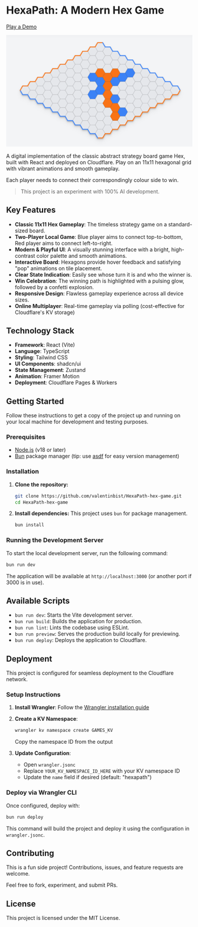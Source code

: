# HexaPath: A Modern Hex Game

[Play a Demo](https://hex.pixelchaos.blog/)

![HexaPath Screenshot](./assets/hex.png)

A digital implementation of the classic abstract strategy board game Hex, built with React and deployed on Cloudflare. Play on an 11x11 hexagonal grid with vibrant animations and smooth gameplay.

Each player needs to connect their correspondingly colour side to win.

> This project is an experiment with 100% AI development.

## Key Features

-   **Classic 11x11 Hex Gameplay**: The timeless strategy game on a standard-sized board.
-   **Two-Player Local Game**: Blue player aims to connect top-to-bottom, Red player aims to connect left-to-right.
-   **Modern & Playful UI**: A visually stunning interface with a bright, high-contrast color palette and smooth animations.
-   **Interactive Board**: Hexagons provide hover feedback and satisfying "pop" animations on tile placement.
-   **Clear State Indication**: Easily see whose turn it is and who the winner is.
-   **Win Celebration**: The winning path is highlighted with a pulsing glow, followed by a confetti explosion.
-   **Responsive Design**: Flawless gameplay experience across all device sizes.
-   **Online Multiplayer**: Real-time gameplay via polling (cost-effective for Cloudflare's KV storage)

## Technology Stack

-   **Framework**: React (Vite)
-   **Language**: TypeScript
-   **Styling**: Tailwind CSS
-   **UI Components**: shadcn/ui
-   **State Management**: Zustand
-   **Animation**: Framer Motion
-   **Deployment**: Cloudflare Pages & Workers

## Getting Started

Follow these instructions to get a copy of the project up and running on your local machine for development and testing purposes.

### Prerequisites

-   [Node.js](https://nodejs.org/) (v18 or later)
-   [Bun](https://bun.sh/) package manager (tip: use [asdf](https://asdf-vm.com/) for easy version management)

### Installation

1.  **Clone the repository:**
    ```sh
    git clone https://github.com/valentinbist/HexaPath-hex-game.git
    cd HexaPath-hex-game
    ```

2.  **Install dependencies:**
    This project uses `bun` for package management.
    ```sh
    bun install
    ```

### Running the Development Server

To start the local development server, run the following command:

```sh
bun run dev
```

The application will be available at `http://localhost:3000` (or another port if 3000 is in use).

## Available Scripts

-   `bun run dev`: Starts the Vite development server.
-   `bun run build`: Builds the application for production.
-   `bun run lint`: Lints the codebase using ESLint.
-   `bun run preview`: Serves the production build locally for previewing.
-   `bun run deploy`: Deploys the application to Cloudflare.

## Deployment

This project is configured for seamless deployment to the Cloudflare network.

### Setup Instructions

1. **Install Wrangler**: Follow the [Wrangler installation guide](https://developers.cloudflare.com/workers/wrangler/install-and-update/)

2. **Create a KV Namespace**:
   ```sh
   wrangler kv namespace create GAMES_KV
   ```
   Copy the namespace ID from the output

3. **Update Configuration**:
   - Open `wrangler.jsonc`
   - Replace `YOUR_KV_NAMESPACE_ID_HERE` with your KV namespace ID
   - Update the `name` field if desired (default: "hexapath")

### Deploy via Wrangler CLI

Once configured, deploy with:

```sh
bun run deploy
```

This command will build the project and deploy it using the configuration in `wrangler.jsonc`.

## Contributing

This is a fun side project! Contributions, issues, and feature requests are welcome.

Feel free to fork, experiment, and submit PRs.

## License

This project is licensed under the MIT License.
